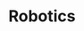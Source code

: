 ---
layout: page
title: Robotics
nav: true
nav_order: 3
dropdown: true
children:
  - title: UAV Structures
    permalink: /research_robot_UAV_struct/
  - title: divider

  - title: Control
    permalink: /research_robot_control/
  - title: divider

  - title: Perception
    permalink: /research_robot_perception/
  - title: divider

  # - title: Planning
  #   permalink: /research_robot_planning/
  # - title: divider

  - title: UAV Applications
    permalink: /research_robot_app/
  - title: divider

  - title: UUV (Underwater)
    permalink: /research_robot_UUV/
---